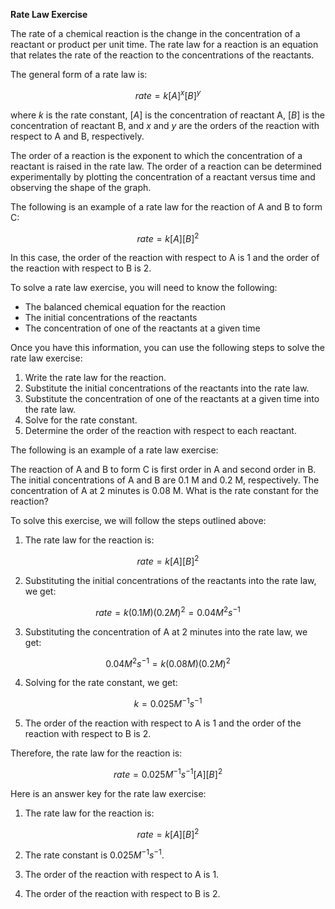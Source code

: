 **Rate Law Exercise**

The rate of a chemical reaction is the change in the concentration of a reactant or product per unit time. The rate law for a reaction is an equation that relates the rate of the reaction to the concentrations of the reactants.

The general form of a rate law is:

$$rate = k[A]^x[B]^y$$

where $k$ is the rate constant, $[A]$ is the concentration of reactant A, $[B]$ is the concentration of reactant B, and $x$ and $y$ are the orders of the reaction with respect to A and B, respectively.

The order of a reaction is the exponent to which the concentration of a reactant is raised in the rate law. The order of a reaction can be determined experimentally by plotting the concentration of a reactant versus time and observing the shape of the graph.

The following is an example of a rate law for the reaction of A and B to form C:

$$rate = k[A][B]^2$$

In this case, the order of the reaction with respect to A is 1 and the order of the reaction with respect to B is 2.

To solve a rate law exercise, you will need to know the following:

* The balanced chemical equation for the reaction
* The initial concentrations of the reactants
* The concentration of one of the reactants at a given time

Once you have this information, you can use the following steps to solve the rate law exercise:

1. Write the rate law for the reaction.
2. Substitute the initial concentrations of the reactants into the rate law.
3. Substitute the concentration of one of the reactants at a given time into the rate law.
4. Solve for the rate constant.
5. Determine the order of the reaction with respect to each reactant.

The following is an example of a rate law exercise:

The reaction of A and B to form C is first order in A and second order in B. The initial concentrations of A and B are 0.1 M and 0.2 M, respectively. The concentration of A at 2 minutes is 0.08 M. What is the rate constant for the reaction?

To solve this exercise, we will follow the steps outlined above:

1. The rate law for the reaction is:

$$rate = k[A][B]^2$$

2. Substituting the initial concentrations of the reactants into the rate law, we get:

$$rate = k(0.1 M)(0.2 M)^2 = 0.04 M^2 s^{-1}$$

3. Substituting the concentration of A at 2 minutes into the rate law, we get:

$$0.04 M^2 s^{-1} = k(0.08 M)(0.2 M)^2$$

4. Solving for the rate constant, we get:

$$k = 0.025 M^{-1} s^{-1}$$

5. The order of the reaction with respect to A is 1 and the order of the reaction with respect to B is 2.

Therefore, the rate law for the reaction is:

$$rate = 0.025 M^{-1} s^{-1}[A][B]^2$$

Here is an answer key for the rate law exercise:

1. The rate law for the reaction is:

$$rate = k[A][B]^2$$

2. The rate constant is $0.025 M^{-1} s^{-1}$.

3. The order of the reaction with respect to A is 1.

4. The order of the reaction with respect to B is 2.
